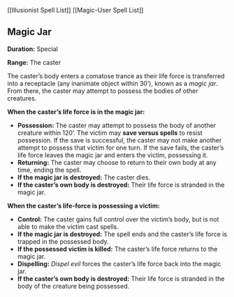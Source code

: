 [[Illusionist Spell List]]
[[Magic-User Spell List]]

## Magic Jar

**Duration:** Special

**Range:** The caster

The caster’s body enters a comatose trance as their life force is transferred into a receptacle (any inanimate object within 30’), known as a *magic jar*. From there, the caster may attempt to possess the bodies of other creatures.

**When the caster’s life force is in the magic jar:**

- **Possession:** The caster may attempt to possess the body of another creature within 120’. The victim may **save versus spells** to resist possession. If the save is successful, the caster may not make another attempt to possess that victim for one turn. If the save fails, the caster’s life force leaves the magic jar and enters the victim, possessing it.
- **Returning:** The caster may choose to return to their own body at any time, ending the spell.
- **If the magic jar is destroyed:** The caster dies.
- **If the caster’s own body is destroyed:** Their life force is stranded in the magic jar.

**When the caster’s life-force is possessing a victim:**

- **Control:** The caster gains full control over the victim’s body, but is not able to make the victim cast spells.
- **If the magic jar is destroyed:** The spell ends and the caster’s life force is trapped in the possessed body.
- **If the possessed victim is killed:** The caster’s life force returns to the magic jar.
- **Dispelling:** *Dispel evil* forces the caster’s life force back into the magic jar.
- **If the caster’s own body is destroyed:** Their life force is stranded in the body of the creature being possessed.